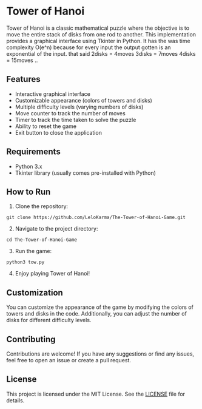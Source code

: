 # Tower of Hanoi

Tower of Hanoi is a classic mathematical puzzle where the objective is to move the entire stack of disks from one rod to another. This implementation provides a graphical interface using Tkinter in Python.
It has the was time complexity O(e^n) because for every input the output gotten is an exponential of the input.
that said 
2disks = 4moves
3disks = 7moves
4disks = 15moves ..
## Features

- Interactive graphical interface
- Customizable appearance (colors of towers and disks)
- Multiple difficulty levels (varying numbers of disks)
- Move counter to track the number of moves
- Timer to track the time taken to solve the puzzle
- Ability to reset the game
- Exit button to close the application

## Requirements

- Python 3.x
- Tkinter library (usually comes pre-installed with Python)

## How to Run

1. Clone the repository:

```
git clone https://github.com/LeloKarma/The-Tower-of-Hanoi-Game.git
```

2. Navigate to the project directory:

```
cd The-Tower-of-Hanoi-Game
```

3. Run the game:

```
python3 tow.py
```

4. Enjoy playing Tower of Hanoi!

## Customization

You can customize the appearance of the game by modifying the colors of towers and disks in the code. Additionally, you can adjust the number of disks for different difficulty levels.

## Contributing

Contributions are welcome! If you have any suggestions or find any issues, feel free to open an issue or create a pull request.

## License

This project is licensed under the MIT License. See the [LICENSE](LICENSE) file for details.
